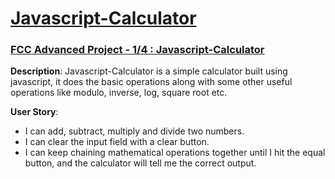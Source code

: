 # [Javascript-Calculator](https://rkm09.github.io/Javascript-Calculator)

### [FCC Advanced Project - 1/4 : Javascript-Calculator](https://www.freecodecamp.org/challenges/build-a-javascript-calculator)

**Description**: Javascript-Calculator is a simple calculator built using javascript, it does the basic operations along with some other useful operations like modulo, inverse, log, square root etc.

**User Story**:
* I can add, subtract, multiply and divide two numbers.
* I can clear the input field with a clear button.
* I can keep chaining mathematical operations together until I hit the equal button, and the calculator will tell me the correct output.
